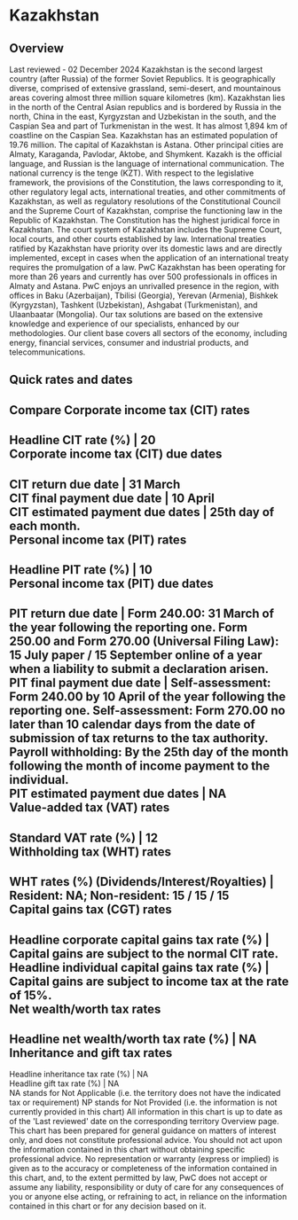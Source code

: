 # Kazakhstan
## Overview
Last reviewed - 02 December 2024
Kazakhstan is the second largest country (after Russia) of the former Soviet Republics. It is geographically diverse, comprised of extensive grassland, semi-desert, and mountainous areas covering almost three million square kilometres (km). Kazakhstan lies in the north of the Central Asian republics and is bordered by Russia in the north, China in the east, Kyrgyzstan and Uzbekistan in the south, and the Caspian Sea and part of Turkmenistan in the west. It has almost 1,894 km of coastline on the Caspian Sea.
Kazakhstan has an estimated population of 19.76 million. The capital of Kazakhstan is Astana. Other principal cities are Almaty, Karaganda, Pavlodar, Aktobe, and Shymkent. Kazakh is the official language, and Russian is the language of international communication. The national currency is the tenge (KZT).
With respect to the legislative framework, the provisions of the Constitution, the laws corresponding to it, other regulatory legal acts, international treaties, and other commitments of Kazakhstan, as well as regulatory resolutions of the Constitutional Council and the Supreme Court of Kazakhstan, comprise the functioning law in the Republic of Kazakhstan. The Constitution has the highest juridical force in Kazakhstan. The court system of Kazakhstan includes the Supreme Court, local courts, and other courts established by law.
International treaties ratified by Kazakhstan have priority over its domestic laws and are directly implemented, except in cases when the application of an international treaty requires the promulgation of a law.
PwC Kazakhstan has been operating for more than 26 years and currently has over 500 professionals in offices in Almaty and Astana. PwC enjoys an unrivalled presence in the region, with offices in Baku (Azerbaijan), Tbilisi (Georgia), Yerevan (Armenia), Bishkek (Kyrgyzstan), Tashkent (Uzbekistan), Ashgabat (Turkmenistan), and Ulaanbaatar (Mongolia). Our tax solutions are based on the extensive knowledge and experience of our specialists, enhanced by our methodologies. Our client base covers all sectors of the economy, including energy, financial services, consumer and industrial products, and telecommunications.
## Quick rates and dates
Compare
Corporate income tax (CIT) rates   
---  
Headline CIT rate (%) |  20  
Corporate income tax (CIT) due dates   
---  
CIT return due date |  31 March  
CIT final payment due date |  10 April  
CIT estimated payment due dates |  25th day of each month.  
Personal income tax (PIT) rates   
---  
Headline PIT rate (%) |  10  
Personal income tax (PIT) due dates   
---  
PIT return due date |  Form 240.00: 31 March of the year following the reporting one. Form 250.00 and Form 270.00 (Universal Filing Law): 15 July paper / 15 September online of a year when a liability to submit a declaration arisen.  
PIT final payment due date |  Self-assessment: Form 240.00 by 10 April of the year following the reporting one. Self-assessment: Form 270.00 no later than 10 calendar days from the date of submission of tax returns to the tax authority. Payroll withholding: By the 25th day of the month following the month of income payment to the individual.  
PIT estimated payment due dates |  NA  
Value-added tax (VAT) rates   
---  
Standard VAT rate (%) |  12  
Withholding tax (WHT) rates   
---  
WHT rates (%) (Dividends/Interest/Royalties) |  Resident: NA;  Non-resident: 15 / 15 / 15  
Capital gains tax (CGT) rates   
---  
Headline corporate capital gains tax rate (%) |  Capital gains are subject to the normal CIT rate.  
Headline individual capital gains tax rate (%) |  Capital gains are subject to income tax at the rate of 15%.  
Net wealth/worth tax rates   
---  
Headline net wealth/worth tax rate (%) |  NA  
Inheritance and gift tax rates   
---  
Headline inheritance tax rate (%) |  NA  
Headline gift tax rate (%) |  NA  
NA stands for Not Applicable (i.e. the territory does not have the indicated tax or requirement)
NP stands for Not Provided (i.e. the information is not currently provided in this chart) 
All information in this chart is up to date as of the 'Last reviewed' date on the corresponding territory Overview page. This chart has been prepared for general guidance on matters of interest only, and does not constitute professional advice. You should not act upon the information contained in this chart without obtaining specific professional advice. No representation or warranty (express or implied) is given as to the accuracy or completeness of the information contained in this chart, and, to the extent permitted by law, PwC does not accept or assume any liability, responsibility or duty of care for any consequences of you or anyone else acting, or refraining to act, in reliance on the information contained in this chart or for any decision based on it.

